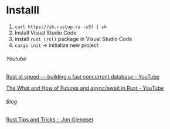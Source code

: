 # Installl 

1. `curl https://sh.rustup.rs -sSf | sh`
2. Install Visual Studio Code
3. install `rust (rsl)` package in Visual Studio Code
4. `cargo init` -> initialize new project


###### Youtube

[Rust at speed — building a fast concurrent database - YouTube](https://www.youtube.com/watch?v=s19G6n0UjsM)

[The What and How of Futures and async/await in Rust - YouTube](https://www.youtube.com/watch?v=9_3krAQtD2k)

###### Blog 

[Rust Tips and Tricks :: Jon Gjengset](https://thesquareplanet.com/blog/rust-tips-and-tricks/)
